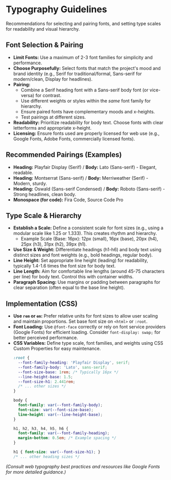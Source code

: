 # Typography Guidelines

Recommendations for selecting and pairing fonts, and setting type scales for readability and visual hierarchy.

## Font Selection & Pairing

*   **Limit Fonts:** Use a maximum of 2-3 font families for simplicity and performance.
*   **Choose Purposefully:** Select fonts that match the project's mood and brand identity (e.g., Serif for traditional/formal, Sans-serif for modern/clean, Display for headlines).
*   **Pairing:**
    *   Combine a Serif heading font with a Sans-serif body font (or vice-versa) for contrast.
    *   Use different weights or styles within the *same* font family for hierarchy.
    *   Ensure paired fonts have complementary moods and x-heights.
    *   Test pairings at different sizes.
*   **Readability:** Prioritize readability for body text. Choose fonts with clear letterforms and appropriate x-height.
*   **Licensing:** Ensure fonts used are properly licensed for web use (e.g., Google Fonts, Adobe Fonts, commercially licensed fonts).

## Recommended Pairings (Examples)

*   **Heading:** Playfair Display (Serif) / **Body:** Lato (Sans-serif) - Elegant, readable.
*   **Heading:** Montserrat (Sans-serif) / **Body:** Merriweather (Serif) - Modern, sturdy.
*   **Heading:** Oswald (Sans-serif Condensed) / **Body:** Roboto (Sans-serif) - Strong headlines, clean body.
*   **Monospace (for code):** Fira Code, Source Code Pro

## Type Scale & Hierarchy

*   **Establish a Scale:** Define a consistent scale for font sizes (e.g., using a modular scale like 1.25 or 1.333). This creates rhythm and hierarchy.
    *   Example Scale (Base: 16px): 12px (small), 16px (base), 20px (h4), 25px (h3), 31px (h2), 39px (h1).
*   **Use Size & Weight:** Differentiate headings (h1-h6) and body text using distinct sizes and font weights (e.g., bold headings, regular body).
*   **Line Height:** Set appropriate line height (leading) for readability, typically 1.4-1.6 times the font size for body text.
*   **Line Length:** Aim for comfortable line lengths (around 45-75 characters per line) for body text. Control this with container widths.
*   **Paragraph Spacing:** Use margins or padding between paragraphs for clear separation (often equal to the base line height).

## Implementation (CSS)

*   **Use `rem` or `em`:** Prefer relative units for font sizes to allow user scaling and maintain proportions. Set base font size on `<html>` or `:root`.
*   **Font Loading:** Use `@font-face` correctly or rely on font service providers (Google Fonts) for efficient loading. Consider `font-display: swap;` for better perceived performance.
*   **CSS Variables:** Define type scale, font families, and weights using CSS Custom Properties for easy maintenance.
    ```css
    :root {
      --font-family-heading: 'Playfair Display', serif;
      --font-family-body: 'Lato', sans-serif;
      --font-size-base: 1rem; /* Typically 16px */
      --line-height-base: 1.5;
      --font-size-h1: 2.441rem;
      /* ... other sizes */
    }

    body {
      font-family: var(--font-family-body);
      font-size: var(--font-size-base);
      line-height: var(--line-height-base);
    }

    h1, h2, h3, h4, h5, h6 {
      font-family: var(--font-family-heading);
      margin-bottom: 0.5em; /* Example spacing */
    }

    h1 { font-size: var(--font-size-h1); }
    /* ... other heading sizes */
    ```

*(Consult web typography best practices and resources like Google Fonts for more detailed guidance.)*